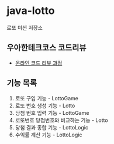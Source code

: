 # java-lotto

로또 미션 저장소

## 우아한테크코스 코드리뷰

- [온라인 코드 리뷰 과정](https://github.com/woowacourse/woowacourse-docs/blob/master/maincourse/README.md)

## 기능 목록

1. 로또 구입 기능 - LottoGame
2. 로또 번호 생성 기능 - Lotto
3. 당첨 번호 입력 기능 - LottoGame
4. 로또번호 당첨번호와 비교하는 기능 - Lotto
5. 당첨 결과 종합 기능 - LottoLogic
6. 수익률 계산 기능 - LottoLogic
